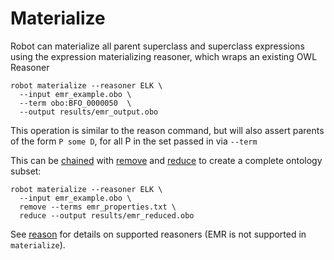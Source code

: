 # Materialize

Robot can materialize all parent superclass and superclass expressions using the expression materializing reasoner, which wraps an existing OWL Reasoner

    robot materialize --reasoner ELK \
      --input emr_example.obo \
      --term obo:BFO_0000050  \
      --output results/emr_output.obo

This operation is similar to the reason command, but will also assert parents of the form `P some D`, for all P in the set passed in via `--term`

This can be [chained](/chaining) with [remove](/remove) and [reduce](/reduce) to create a complete ontology subset:

    robot materialize --reasoner ELK \
      --input emr_example.obo \
      remove --terms emr_properties.txt \
      reduce --output results/emr_reduced.obo

See [reason](/reason) for details on supported reasoners (EMR is not supported in `materialize`).
